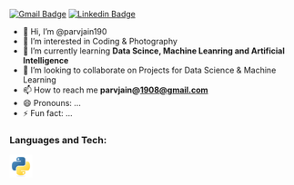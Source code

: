
[![Gmail Badge](https://img.shields.io/badge/-parvjain1908@gmail.com-c14438?style=flat&logo=Gmail&logoColor=white)](mailto:parvjain1908@gmail.com "Connect via Email")
[![Linkedin Badge](https://img.shields.io/badge/-Parv%20Jain-0072b1?style=flat&logo=Linkedin&logoColor=white)](https://www.linkedin.com/in/parv-jain-14b409266// "Connect on LinkedIn")

- 👋 Hi, I’m @parvjain190
- 👀 I’m interested in Coding & Photography
- 🌱 I’m currently learning **Data Scince, Machine Leanring and Artificial Intelligence**
- 💞️ I’m looking to collaborate on Projects for Data Science & Machine Learning
- 📫 How to reach me **parvjain@1908@gmail.com**
- 😄 Pronouns: ...
- ⚡ Fun fact: ...

<!---
parvjain190/parvjain190 is a ✨ special ✨ repository because its `README.md` (this file) appears on your GitHub profile.
You can click the Preview link to take a look at your changes.
--->
<h3 align='left'>Languages and Tech:</h3>
<a href="https://www.python.org" target="_blank" rel="noreferrer"><img src="https://raw.githubusercontent.com/devicons/devicon/master/icons/python/python-original.svg" alt="python" width="40" height="40"/> </a>
